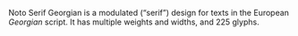 Noto Serif Georgian is a modulated (“serif”) design for texts in the European _Georgian_ script. It has multiple weights and widths, and 225 glyphs.